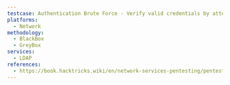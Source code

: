 ```yaml
---
testcase: Authentication Brute Force - Verify valid credentials by attempting simple binds with common/default usernames and passwords using tools like Hydra (hydra -L users.txt -P passwords.txt ldap://<IP>)
platforms: 
  - Network
methodology: 
  - BlackBox
  - GreyBox
services:
  - LDAP
references:
  - https://book.hacktricks.wiki/en/network-services-pentesting/pentesting-ldap.html
---
```

